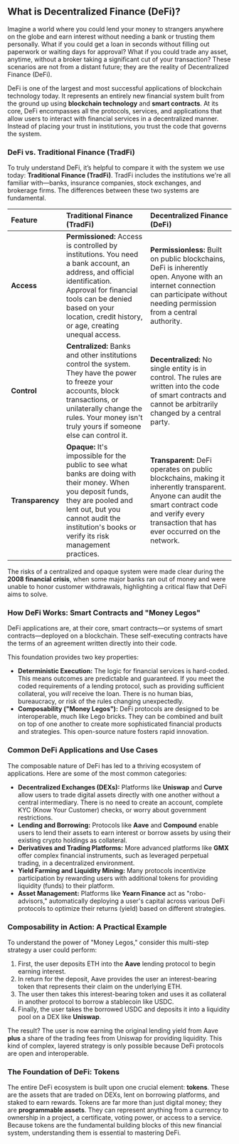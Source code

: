 ## What is Decentralized Finance (DeFi)?

Imagine a world where you could lend your money to strangers anywhere on the globe and earn interest without needing a bank or trusting them personally. What if you could get a loan in seconds without filling out paperwork or waiting days for approval? What if you could trade any asset, anytime, without a broker taking a significant cut of your transaction? These scenarios are not from a distant future; they are the reality of Decentralized Finance (DeFi).

DeFi is one of the largest and most successful applications of blockchain technology today. It represents an entirely new financial system built from the ground up using **blockchain technology** and **smart contracts**. At its core, DeFi encompasses all the protocols, services, and applications that allow users to interact with financial services in a decentralized manner. Instead of placing your trust in institutions, you trust the code that governs the system.

### DeFi vs. Traditional Finance (TradFi)

To truly understand DeFi, it’s helpful to compare it with the system we use today: **Traditional Finance (TradFi)**. TradFi includes the institutions we're all familiar with—banks, insurance companies, stock exchanges, and brokerage firms. The differences between these two systems are fundamental.

| Feature | Traditional Finance (TradFi) | Decentralized Finance (DeFi) |
| :--- | :--- | :--- |
| **Access** | **Permissioned:** Access is controlled by institutions. You need a bank account, an address, and official identification. Approval for financial tools can be denied based on your location, credit history, or age, creating unequal access. | **Permissionless:** Built on public blockchains, DeFi is inherently open. Anyone with an internet connection can participate without needing permission from a central authority. |
| **Control** | **Centralized:** Banks and other institutions control the system. They have the power to freeze your accounts, block transactions, or unilaterally change the rules. Your money isn't truly yours if someone else can control it. | **Decentralized:** No single entity is in control. The rules are written into the code of smart contracts and cannot be arbitrarily changed by a central party. |
| **Transparency** | **Opaque:** It's impossible for the public to see what banks are doing with their money. When you deposit funds, they are pooled and lent out, but you cannot audit the institution's books or verify its risk management practices. | **Transparent:** DeFi operates on public blockchains, making it inherently transparent. Anyone can audit the smart contract code and verify every transaction that has ever occurred on the network. |

The risks of a centralized and opaque system were made clear during the **2008 financial crisis**, when some major banks ran out of money and were unable to honor customer withdrawals, highlighting a critical flaw that DeFi aims to solve.

### How DeFi Works: Smart Contracts and "Money Legos"

DeFi applications are, at their core, smart contracts—or systems of smart contracts—deployed on a blockchain. These self-executing contracts have the terms of an agreement written directly into their code.

This foundation provides two key properties:

*   **Deterministic Execution:** The logic for financial services is hard-coded. This means outcomes are predictable and guaranteed. If you meet the coded requirements of a lending protocol, such as providing sufficient collateral, you *will* receive the loan. There is no human bias, bureaucracy, or risk of the rules changing unexpectedly.
*   **Composability ("Money Legos"):** DeFi protocols are designed to be interoperable, much like Lego bricks. They can be combined and built on top of one another to create more sophisticated financial products and strategies. This open-source nature fosters rapid innovation.

### Common DeFi Applications and Use Cases

The composable nature of DeFi has led to a thriving ecosystem of applications. Here are some of the most common categories:

*   **Decentralized Exchanges (DEXs):** Platforms like **Uniswap** and **Curve** allow users to trade digital assets directly with one another without a central intermediary. There is no need to create an account, complete KYC (Know Your Customer) checks, or worry about government restrictions.
*   **Lending and Borrowing:** Protocols like **Aave** and **Compound** enable users to lend their assets to earn interest or borrow assets by using their existing crypto holdings as collateral.
*   **Derivatives and Trading Platforms:** More advanced platforms like **GMX** offer complex financial instruments, such as leveraged perpetual trading, in a decentralized environment.
*   **Yield Farming and Liquidity Mining:** Many protocols incentivize participation by rewarding users with additional tokens for providing liquidity (funds) to their platform.
*   **Asset Management:** Platforms like **Yearn Finance** act as "robo-advisors," automatically deploying a user's capital across various DeFi protocols to optimize their returns (yield) based on different strategies.

### Composability in Action: A Practical Example

To understand the power of "Money Legos," consider this multi-step strategy a user could perform:

1.  First, the user deposits ETH into the **Aave** lending protocol to begin earning interest.
2.  In return for the deposit, Aave provides the user an interest-bearing token that represents their claim on the underlying ETH.
3.  The user then takes this interest-bearing token and uses it as collateral in another protocol to borrow a stablecoin like USDC.
4.  Finally, the user takes the borrowed USDC and deposits it into a liquidity pool on a DEX like **Uniswap**.

The result? The user is now earning the original lending yield from Aave **plus** a share of the trading fees from Uniswap for providing liquidity. This kind of complex, layered strategy is only possible because DeFi protocols are open and interoperable.

### The Foundation of DeFi: Tokens

The entire DeFi ecosystem is built upon one crucial element: **tokens**. These are the assets that are traded on DEXs, lent on borrowing platforms, and staked to earn rewards. Tokens are far more than just digital money; they are **programmable assets**. They can represent anything from a currency to ownership in a project, a certificate, voting power, or access to a service. Because tokens are the fundamental building blocks of this new financial system, understanding them is essential to mastering DeFi.